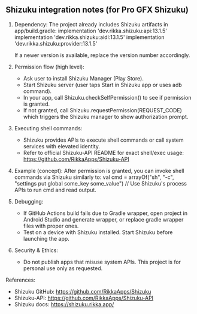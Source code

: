 Shizuku integration notes (for Pro GFX Shizuku)
------------------------------------------------

1) Dependency:
   The project already includes Shizuku artifacts in app/build.gradle:
     implementation 'dev.rikka.shizuku:api:13.1.5'
     implementation 'dev.rikka.shizuku:aidl:13.1.5'
     implementation 'dev.rikka.shizuku:provider:13.1.5'

   If a newer version is available, replace the version number accordingly.

2) Permission flow (high level):
   - Ask user to install Shizuku Manager (Play Store).
   - Start Shizuku server (user taps Start in Shizuku app or uses adb command).
   - In your app, call Shizuku.checkSelfPermission() to see if permission is granted.
   - If not granted, call Shizuku.requestPermission(REQUEST_CODE) which triggers the Shizuku manager to show authorization prompt.

3) Executing shell commands:
   - Shizuku provides APIs to execute shell commands or call system services with elevated identity.
   - Refer to official Shizuku-API README for exact shell/exec usage:
     https://github.com/RikkaApps/Shizuku-API

4) Example (concept):
   After permission is granted, you can invoke shell commands via Shizuku similarly to:
     val cmd = arrayOf("sh", "-c", "settings put global some_key some_value")
     // Use Shizuku's process APIs to run cmd and read output.

5) Debugging:
   - If GitHub Actions build fails due to Gradle wrapper, open project in Android Studio and generate wrapper, or replace gradle wrapper files with proper ones.
   - Test on a device with Shizuku installed. Start Shizuku before launching the app.

6) Security & Ethics:
   - Do not publish apps that misuse system APIs. This project is for personal use only as requested.

References:
- Shizuku GitHub: https://github.com/RikkaApps/Shizuku
- Shizuku-API: https://github.com/RikkaApps/Shizuku-API
- Shizuku docs: https://shizuku.rikka.app/
